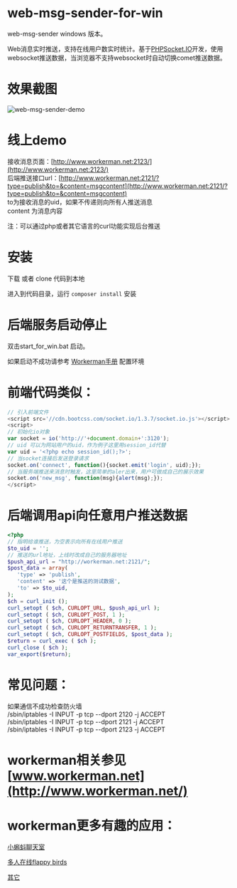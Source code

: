 web-msg-sender-for-win
==============
web-msg-sender windows 版本。

Web消息实时推送，支持在线用户数实时统计。基于[PHPSocket.IO](https://github.com/walkor/phpsocket.io)开发，使用websocket推送数据，当浏览器不支持websocket时自动切换comet推送数据。


效果截图
======
![web-msg-sender-demo](http://www.workerman.net/img/web-msg-sender-demo.png)
 
线上demo  
======

接收消息页面：[http://www.workerman.net:2123/](http://www.workerman.net:2123/)    
后端推送接口url：[http://www.workerman.net:2121/?type=publish&to=&content=msgcontent](http://www.workerman.net:2121/?type=publish&to=&content=msgcontent)  
to为接收消息的uid，如果不传递则向所有人推送消息  
content 为消息内容

注：可以通过php或者其它语言的curl功能实现后台推送

安装
====
下载 或者 clone 代码到本地

进入到代码目录，运行 ```composer install``` 安装

后端服务启动停止
======
双击start_for_win.bat 启动。

如果启动不成功请参考 [Workerman手册](http://doc3.workerman.net/install/requirement.html) 配置环境

前端代码类似：
====
```javascript
// 引入前端文件
<script src='//cdn.bootcss.com/socket.io/1.3.7/socket.io.js'></script>
<script>
// 初始化io对象
var socket = io('http://'+document.domain+':3120');
// uid 可以为网站用户的uid，作为例子这里用session_id代替
var uid = '<?php echo session_id();?>';
// 当socket连接后发送登录请求
socket.on('connect', function(){socket.emit('login', uid);});
// 当服务端推送来消息时触发，这里简单的aler出来，用户可做成自己的展示效果
socket.on('new_msg', function(msg){alert(msg);});
</script>
```

后端调用api向任意用户推送数据
====
```php
<?php
// 指明给谁推送，为空表示向所有在线用户推送
$to_uid = '';
// 推送的url地址，上线时改成自己的服务器地址
$push_api_url = "http://workerman.net:2121/";
$post_data = array(
   'type' => 'publish',
   'content' => '这个是推送的测试数据',
   'to' => $to_uid, 
);
$ch = curl_init ();
curl_setopt ( $ch, CURLOPT_URL, $push_api_url );
curl_setopt ( $ch, CURLOPT_POST, 1 );
curl_setopt ( $ch, CURLOPT_HEADER, 0 );
curl_setopt ( $ch, CURLOPT_RETURNTRANSFER, 1 );
curl_setopt ( $ch, CURLOPT_POSTFIELDS, $post_data );
$return = curl_exec ( $ch );
curl_close ( $ch );
var_export($return);
```

常见问题：
====
如果通信不成功检查防火墙   
/sbin/iptables -I INPUT -p tcp --dport 2120 -j ACCEPT   
/sbin/iptables -I INPUT -p tcp --dport 2121 -j ACCEPT   
/sbin/iptables -I INPUT -p tcp --dport 2123 -j ACCEPT    

 
workerman相关参见 [www.workerman.net](http://www.workerman.net/)
=================

workerman更多有趣的应用：
=======================

[小蝌蚪聊天室](http://kedou.workerman.net) 

[多人在线flappy birds](http://www.workerman.net/demos/flappy-bird/)

[其它](http://www.workerman.net/applications)

